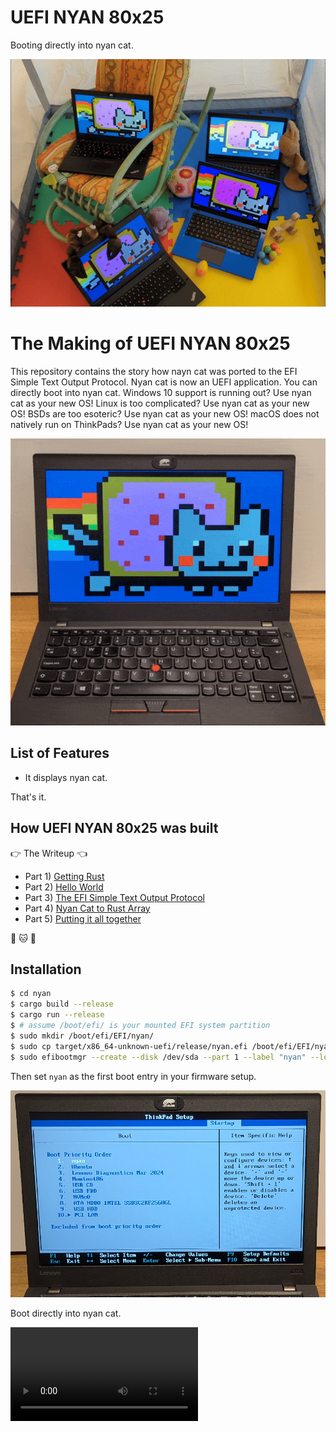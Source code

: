 # UEFI NYAN 80x25

Booting directly into nyan cat.

![Four Thinkpads in a kids playpen. All Thinkpads are booted to UEFI Nyan Cat](laufstall.gif)

# The Making of UEFI NYAN 80x25

This repository contains the story how nayn cat was ported to the EFI Simple Text Output Protocol.
Nyan cat is now an UEFI application.
You can directly boot into nyan cat.
Windows 10 support is running out?
Use nyan cat as your new OS!
Linux is too complicated?
Use nyan cat as your new OS!
BSDs are too esoteric?
Use nyan cat as your new OS!
macOS does not natively run on ThinkPads?
Use nyan cat as your new OS!


![Nyancat booted with via UEFI my X260](putting_together/img/nyanrainbowloop.gif)

## List of Features

* It displays nyan cat.

That's it.

## How UEFI NYAN 80x25 was built

:point_right: The Writeup :point_left:

* Part 1) [Getting Rust](getting_rust/)
* Part 2) [Hello World](hello_world/)
* Part 3) [The EFI Simple Text Output Protocol](efi_simple_text_output_protocol/)
* Part 4) [Nyan Cat to Rust Array](drawing_nyan/)
* Part 5) [Putting it all together](putting_together/)

:crab: :cat: :crab:

## Installation

```bash
$ cd nyan
$ cargo build --release
$ cargo run --release
$ # assume /boot/efi/ is your mounted EFI system partition
$ sudo mkdir /boot/efi/EFI/nyan/
$ sudo cp target/x86_64-unknown-uefi/release/nyan.efi /boot/efi/EFI/nyan/bootx64.efi
$ sudo efibootmgr --create --disk /dev/sda --part 1 --label "nyan" --loader \\EFI\\nyan\\bootx64.efi 
```

Then set `nyan` as the first boot entry in your firmware setup.

![ThinkPad BIOS Setup, setting nyan as first boot entry](putting_together/img/bootorder.jpg)

Boot directly into nyan cat.

<!-- putting_together/img/nyanrainbowboot.mp4 -->
<video src="https://github.com/user-attachments/assets/ec1cef35-ca0b-4458-9f66-3592e0796aed" controls>
</video>


